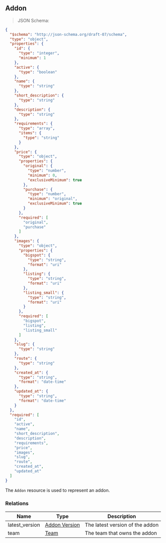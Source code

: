 ## Addon

> JSON Schema:

```json
{
  "$schema": "http://json-schema.org/draft-07/schema",
  "type": "object",
  "properties": {
    "id": {
      "type": "integer",
      "minimum": 1
    },
    "active": {
      "type": "boolean"
    }, 
    "name": {
      "type": "string"
    },
    "short_description": {
      "type": "string"
    },
    "description": {
      "type": "string"
    },
    "requirements": {
      "type": "array",
      "items": {
        "type": "string"
      }
    },
    "price": {
      "type": "object",
      "properties": {
        "original": {
          "type": "number",
          "minimum": 0,
          "exclusiveMinimum": true
        },
        "purchase": {
          "type": "number",
          "minimum": "original",
          "exclusiveMinimum": true
        }
      },
      "required": [
        "original",
        "purchase"
      ]
    },
    "images": {
      "type": "object",
      "properties": {
        "bigspot": {
          "type": "string",
          "format": "uri"
        },
        "listing": {
          "type": "string",
          "format": "uri"
        },
        "listing_small": {
          "type": "string",
          "format": "uri"
        }
      },
      "required": [
        "bigspot",
        "listing",
        "listing_small"
      ]
    },
    "slug": {
      "type": "string"
    },  
    "route": {
      "type": "string"
    },  
    "created_at": {
      "type": "string",
      "format": "date-time"
    },
    "updated_at": {
      "type": "string",
      "format": "date-time"
    }
  },
  "required": [
    "id",
    "active",
    "name",
    "short_description",
    "description",
    "requirements",
    "price",
    "images",
    "slug",
    "route",
    "created_at",
    "updated_at"
  ]
}
```

The `Addon` resource is used to represent an addon.

### Relations
Name | Type | Description
---- | ---- | -----------
latest_version | [Addon Version](#resource-types-resource-types-addon-version) | The latest version of the addon
team           | [Team](#resource-types-resource-types-team)                   | The team that owns the addon

